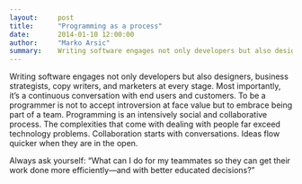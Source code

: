 ```yaml
---
layout:     post
title:      "Programming as a process"
date:       2014-01-10 12:00:00
author:     "Marko Arsic"
summary:	Writing software engages not only developers but also designers, business strategists, copy writers, and marketers at every stage. 
---
```


Writing software engages not only developers but also designers, business strategists, copy writers, and marketers at every stage. Most importantly, it’s a continuous conversation with end users and customers. To be a programmer is not to accept introversion at face value but to embrace being part of a team. Programming is an intensively social and collaborative process. The complexities that come with dealing with people far exceed technology problems. Collaboration starts with conversations. Ideas flow quicker when they are in the open.

Always ask yourself: “What can I do for my teammates so they can get their work done more efficiently—and with better educated decisions?”